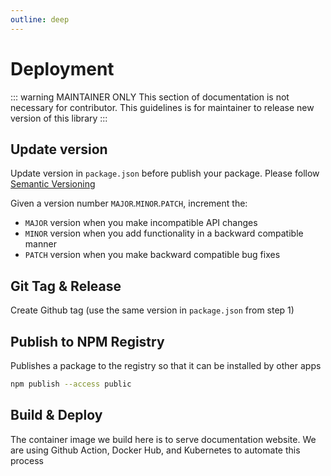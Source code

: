 ```yaml
---
outline: deep
---
```


# Deployment

::: warning MAINTAINER ONLY
This section of documentation is not necessary for contributor. This guidelines is for maintainer to release new version of this library
:::

## Update version

Update version in `package.json` before publish your package. Please follow [Semantic Versioning](https://semver.org/)

Given a version number `MAJOR`.`MINOR`.`PATCH`, increment the:

- `MAJOR` version when you make incompatible API changes
- `MINOR` version when you add functionality in a backward compatible manner
- `PATCH` version when you make backward compatible bug fixes

## Git Tag & Release

Create Github tag (use the same version in `package.json` from step 1)

## Publish to NPM Registry

Publishes a package to the registry so that it can be installed by other apps

```sh
npm publish --access public
```

## Build & Deploy

The container image we build here is to serve documentation website. We are using Github Action, Docker Hub, and Kubernetes to automate this process
